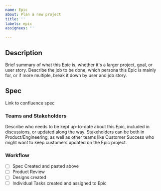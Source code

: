 ```yaml
---
name: Epic
about: Plan a new project
title: ''
labels: epic
assignees: ''

---
```


## Description
Brief summary of what this Epic is, whether it's a larger project, goal, or user story. Describe the job to be done, which persona this Epic is mainly for, or if more multiple, break it down by user and job story.

## Spec
Link to confluence spec

### Teams and Stakeholders
Describe who needs to be kept up-to-date about this Epic, included in discussions, or updated along the way. Stakeholders can be both in Product/Engineering, as well as other teams like Customer Success who might want to keep customers updated on the Epic project.


### Workflow
- [ ]  Spec Created and pasted above
- [ ]  Product Review
- [ ]  Designs created
- [ ]  Individual Tasks created and assigned to Epic
